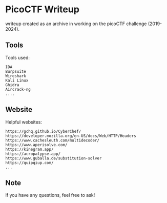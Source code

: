 # PicoCTF Writeup

writeup created as an archive in working on the picoCTF challenge (2019-2024).

## Tools

Tools used:
```
IDA
Burpsuite
Wireshark
Kali Linux
Ghidra
Aircrack-ng
....
```

## Website
Helpful websites:
```
https://gchq.github.io/CyberChef/
https://developer.mozilla.org/en-US/docs/Web/HTTP/Headers
https://www.cachesleuth.com/multidecoder/
https://www.aperisolve.com/
https://kinegram.app/
https://acropalypse.app/
https://www.guballa.de/substitution-solver
https://quipqiup.com/
...
```
## Note
If you have any questions, feel free to ask!